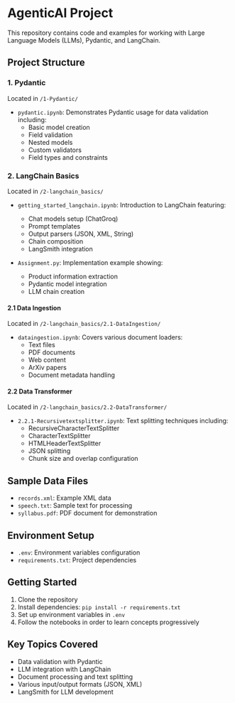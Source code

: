 # AgenticAI Project

This repository contains code and examples for working with Large Language Models (LLMs), Pydantic, and LangChain.

## Project Structure

### 1. Pydantic
Located in `/1-Pydantic/`
- `pydantic.ipynb`: Demonstrates Pydantic usage for data validation including:
  - Basic model creation
  - Field validation
  - Nested models
  - Custom validators
  - Field types and constraints

### 2. LangChain Basics
Located in `/2-langchain_basics/`
- `getting_started_langchain.ipynb`: Introduction to LangChain featuring:
  - Chat models setup (ChatGroq)
  - Prompt templates
  - Output parsers (JSON, XML, String)
  - Chain composition
  - LangSmith integration

- `Assignment.py`: Implementation example showing:
  - Product information extraction
  - Pydantic model integration
  - LLM chain creation

#### 2.1 Data Ingestion
Located in `/2-langchain_basics/2.1-DataIngestion/`
- `dataingestion.ipynb`: Covers various document loaders:
  - Text files
  - PDF documents
  - Web content
  - ArXiv papers
  - Document metadata handling

#### 2.2 Data Transformer
Located in `/2-langchain_basics/2.2-DataTransformer/`
- `2.2.1-Recursivetextsplitter.ipynb`: Text splitting techniques including:
  - RecursiveCharacterTextSplitter
  - CharacterTextSplitter
  - HTMLHeaderTextSplitter
  - JSON splitting
  - Chunk size and overlap configuration

## Sample Data Files
- `records.xml`: Example XML data
- `speech.txt`: Sample text for processing
- `syllabus.pdf`: PDF document for demonstration

## Environment Setup
- `.env`: Environment variables configuration
- `requirements.txt`: Project dependencies

## Getting Started
1. Clone the repository
2. Install dependencies: `pip install -r requirements.txt`
3. Set up environment variables in `.env`
4. Follow the notebooks in order to learn concepts progressively

## Key Topics Covered
- Data validation with Pydantic
- LLM integration with LangChain
- Document processing and text splitting
- Various input/output formats (JSON, XML)
- LangSmith for LLM development